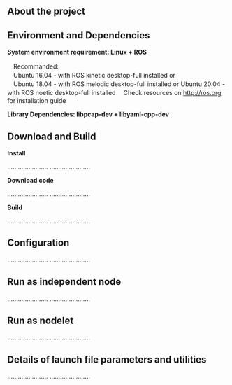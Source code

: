 ## About the project

## Environment and Dependencies
**System environment requirement: Linux + ROS**  

　Recommanded:  
　Ubuntu 16.04 - with ROS kinetic desktop-full installed or  
　Ubuntu 18.04 - with ROS melodic desktop-full installed or
  Ubuntu 20.04 - with ROS noetic desktop-full installed 
　Check resources on http://ros.org for installation guide 
 
**Library Dependencies: libpcap-dev + libyaml-cpp-dev**  


## Download and Build

**Install**

.......................
.......................

**Download code**  

.......................
.......................

**Build**

.......................
.......................

## Configuration 

.......................
.......................

## Run as independent node

.......................
.......................

## Run as nodelet

.......................
.......................


## Details of launch file parameters and utilities

.......................
.......................
